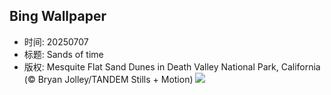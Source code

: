 ## Bing Wallpaper
- 时间: 20250707
- 标题: Sands of time
- 版权: Mesquite Flat Sand Dunes in Death Valley National Park, California (© Bryan Jolley/TANDEM Stills + Motion)
![](https://cn.bing.com/th?id=OHR.MesquiteFlats_EN-US0638943216_UHD.jpg&rf=LaDigue_UHD.jpg&pid=hp&w=3840&h=2160&rs=1&c=4)
